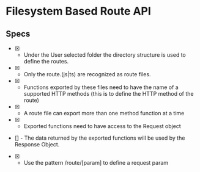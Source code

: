 # Filesystem Based Route API

## Specs

- [x] - Under the User selected folder the directory structure is used to define the routes.
- [x] - Only the route.(js|ts) are recognized as route files.
- [x] - Functions exported by these files need to have the name of a supported HTTP methods (this is to define the HTTP method of the route)
- [x] - A route file can export more than one method function at a time
- [x] - Exported functions need to have access to the Request object
- [] - The data returned by the exported functions will be used by the Response Object.
- [x] - Use the pattern /route/[param] to define a request param